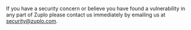 If you have a security concern or believe you have found a vulnerability in any part of Zuplo please contact us immediately by emailing us at security@zuplo.com.
